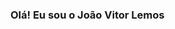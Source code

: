 ### Olá! Eu sou o João Vitor Lemos 

<!--
**jocaamoury/jocaamoury** is a ✨ _special_ ✨ repository because its `README.md` (this file) appears on your GitHub profile.

Here are some ideas to get you started:

- 🔭 Atualmente estou trabalhando com Front-end e HTML5 ,CSS3, Android studio(Java)
- 🌱 Estou aprendendo ReactJS and React Native

-->
